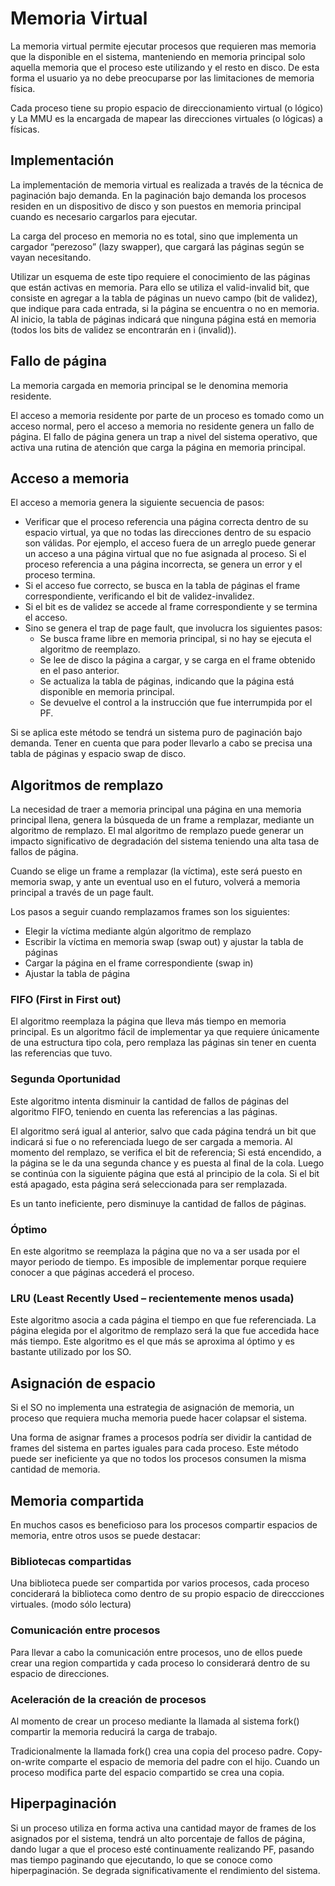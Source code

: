 # Memoria Virtual

La memoria virtual permite ejecutar procesos que requieren mas memoria que la disponible en el sistema, manteniendo en memoria principal solo aquella memoria que el proceso este utilizando y el resto en disco. De esta forma el usuario ya no debe preocuparse por las limitaciones de memoria física.

Cada proceso tiene su propio espacio de direccionamiento virtual (o lógico) y La MMU es la encargada de mapear las direcciones virtuales (o lógicas) a físicas.

## Implementación

La implementación de memoria virtual es realizada a través de la técnica de paginación bajo demanda. En la paginación bajo demanda los procesos residen en un dispositivo de disco y son puestos en memoria principal cuando es necesario cargarlos para ejecutar.

La carga del proceso en memoria no es total, sino que implementa un cargador “perezoso” (lazy swapper), que cargará las páginas según se vayan necesitando.

Utilizar un esquema de este tipo requiere el conocimiento de las páginas que están activas en memoria. Para ello se utiliza el valid-invalid bit, que consiste en agregar a la tabla de páginas un nuevo campo (bit de validez), que indique para cada entrada, si la página se encuentra o no en memoria. Al inicio, la tabla de páginas indicará que ninguna página está en memoria (todos los bits de validez se encontrarán en i (invalid)).

## Fallo de página

La memoria cargada en memoria principal se le denomina memoria residente.

El acceso a memoria residente por parte de un proceso es tomado como un acceso normal, pero el acceso a memoria no residente genera un fallo de página. El fallo de página genera un trap a nivel del sistema operativo, que activa una rutina de atención que carga la página en memoria principal.

## Acceso a memoria

El acceso a memoria genera la siguiente secuencia de pasos:

- Verificar que el proceso referencia una página correcta dentro de su espacio virtual, ya que no todas las direcciones dentro de su espacio son válidas. Por ejemplo, el acceso fuera de un arreglo puede generar un acceso a una página virtual que no fue asignada al proceso. Si el proceso referencia a una página incorrecta, se genera un error y el proceso termina.
- Si el acceso fue correcto, se busca en la tabla de páginas el frame correspondiente, verificando el bit de validez-invalidez.
- Si el bit es de validez se accede al frame correspondiente y se termina el acceso.
- Sino se genera el trap de page fault, que involucra los siguientes pasos:
  - Se busca frame libre en memoria principal, si no hay se ejecuta el algoritmo de reemplazo.
  - Se lee de disco la página a cargar, y se carga en el frame obtenido en el paso anterior.
  - Se actualiza la tabla de páginas, indicando que la página está disponible en memoria principal.
  - Se devuelve el control a la instrucción que fue interrumpida por el PF.

Si se aplica este método se tendrá un sistema puro de paginación bajo demanda. Tener en cuenta que para poder llevarlo a cabo se precisa una tabla de páginas y espacio swap de disco.

## Algoritmos de remplazo

La necesidad de traer a memoria principal una página en una memoria principal llena, genera la búsqueda de un frame a remplazar, mediante un algoritmo de remplazo. El mal algoritmo de remplazo puede generar un impacto significativo de degradación del sistema teniendo una alta tasa de fallos de página.

Cuando se elige un frame a remplazar (la víctima), este será puesto en memoria swap, y ante un eventual uso en el futuro, volverá a memoria principal a través de un page fault.

Los pasos a seguir cuando remplazamos frames son los siguientes:

- Elegir la víctima mediante algún algoritmo de remplazo
- Escribir la víctima en memoria swap (swap out) y ajustar la tabla de páginas
- Cargar la página en el frame correspondiente (swap in)
- Ajustar la tabla de página

### FIFO (First in First out)

El algoritmo reemplaza la página que lleva más tiempo en memoria principal. Es un algoritmo fácil de implementar ya que requiere únicamente de una estructura tipo cola, pero remplaza las páginas sin tener en cuenta las referencias que tuvo.

### Segunda Oportunidad

Este algoritmo intenta disminuir la cantidad de fallos de páginas del algoritmo FIFO, teniendo en cuenta las referencias a las páginas.

El algoritmo será igual al anterior, salvo que cada página tendrá un bit que indicará si fue o no referenciada luego de ser cargada a memoria. Al momento del remplazo, se verifica el bit de referencia; Si está encendido, a la página se le da una segunda chance y es puesta al final de la cola. Luego se continúa con la siguiente página que está al principio de la cola. Si el bit está apagado, esta página será seleccionada para ser remplazada.

Es un tanto ineficiente, pero disminuye la cantidad de fallos de páginas.

### Óptimo

En este algoritmo se reemplaza la página que no va a ser usada por el mayor periodo de tiempo. Es imposible de implementar porque requiere conocer a que páginas accederá el proceso.

### LRU (Least Recently Used – recientemente menos usada)

Este algoritmo asocia a cada página el tiempo en que fue referenciada. La página elegida por el algoritmo de remplazo será la que fue accedida hace más tiempo. Este algoritmo es el que más se aproxima al óptimo y es bastante utilizado por los SO.

## Asignación de espacio

Si el SO no implementa una estrategia de asignación de memoria, un proceso que requiera mucha memoria puede hacer colapsar el sistema.

Una forma de asignar frames a procesos podría ser dividir la cantidad de frames del sistema en partes iguales para cada proceso. Este método puede ser ineficiente ya que no todos los procesos consumen la misma cantidad de memoria.

## Memoria compartida

En muchos casos es beneficioso para los procesos compartir espacios de memoria, entre otros usos se puede destacar:

### Bibliotecas compartidas

Una biblioteca puede ser compartida por varios procesos, cada proceso conciderará la biblioteca como dentro de su propio espacio de direccciones virtuales. (modo sólo lectura)

### Comunicación entre procesos

Para llevar a cabo la comunicación entre procesos, uno de ellos puede crear una region compartida y cada proceso lo considerará dentro de su espacio de direcciones.

### Aceleración de la creación de procesos

Al momento de crear un proceso mediante la llamada al sistema fork() compartir la memoria reducirá la carga de trabajo.

Tradicionalmente la llamada fork() crea una copia del proceso padre. Copy-on-write comparte el espacio de memoria del padre con el hijo. Cuando un proceso modifica parte del espacio compartido se crea una copia.

## Hiperpaginación

Si un proceso utiliza en forma activa una cantidad mayor de frames de los asignados por el sistema, tendrá un alto porcentaje de fallos de página, dando lugar a que el proceso esté continuamente realizando PF, pasando mas tiempo paginando que ejecutando, lo que se conoce como hiperpaginación. Se degrada significativamente el rendimiento del sistema.